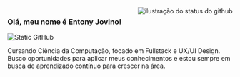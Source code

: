 <img align='right' src="https://github-readme-stats.vercel.app/api?username=tonyzin&show_icons=true&title_color=783c00&text_color=af552e&icon_color=783c00&bg_color=f8efd4&cache_seconds=2300" alt="ilustração do status do github">

### Olá, meu nome é Entony Jovino!

<img src="https://img.shields.io/static/v1?label=Overview&message=tonyzin&color=f8efd4&style=for-the-badge&logo=GitHub" alt="Static GitHub">

<p>Cursando Ciência da Computação, focado em Fullstack e UX/UI Design. Busco oportunidades para aplicar meus conhecimentos e estou sempre em busca de aprendizado contínuo para crescer na área.</p>
